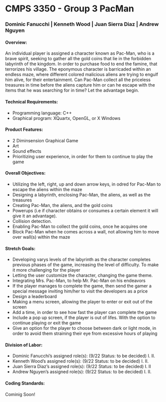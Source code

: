 # CMPS 3350 - Group 3 PacMan

### Dominic Fanucchi | Kenneth Wood | Juan Sierra Diaz | Andrew Nguyen

#### Overview:
An individual player is assigned a character known as Pac-Man, who is a brave spirit,
seeking to gather all the gold coins that lie in the forbidden labyrinth of the kingdom. In
order to purchase food to end the famine, that terrorizes his village. The eponymous
character is barricaded within an endless maze, where different colored malicious aliens
are trying to engulf him alive, for their entertainment.
Can Pac-Man collect all the priceless treasures in time before the aliens capture him or
can he escape with the items that he was searching for in time? Let the advantage
begin.

#### Technical Requirements:
- Programming language: C++
- Graphical program: XQuartx, OpenGL, or X Windows

#### Product Features:
- 2 Diminsension Graphical Game
- Art
- Sound effects
- Prioritizing user experience, in order for them to continue to play the game

#### Overall Objectives:
- Utilizing the left, right, up and down arrow keys, in odred for Pac-Man to escape the
aliens within the maze
- Designing a labyrinth, enclosing Pac-Man, the aliens, as well as the treasures
- Creating Pac-Man, the aliens, and the gold coins
- Powerups (i.e if character obtains or consumes a certain element it will give it an
advantage).
- Collision detection.
- Enabling Pac-Man to collect the gold coins, once he acquires one
- Block Pac-Man when he comes across a wall, not allowing him to move over wall(s)
within the maze

#### Stretch Goals:
- Developing varys levels of the labyrinth as the character completes previous phases of
the game, increasing the level of difficulty. To make it more challenging for the player
- Letting the user customize the character, changing the game theme.
- Integrating Mrs. Pac-Man, to help Mr. Pac-Man on his endeavors
- If the player manages to complete the game, then send the gamer a special message inviting him/her to visit the developers as a price
- Design a leaderboard
- Making a menu screen, allowing the player to enter or exit out of the screen
- Add a time, in order to see how fast the player can complete the game
- Include a pop up screen, if the player is out of lifes. With the option to continue playing or
exit the game
- Give an option for the player to choose between dark or light mode, in order to avoid
them straining their eye from excessive hours of playing

#### Division of Labor:
- Dominic Fanucchi’s assigned role(s): (9/22 Status: to be decided)
I.
II.
- Kenneth Wood’s assigned role(s): (9/22 Status: to be decided)
I.
II.
- Juan Sierra Diaz’s assigned role(s): (9/22 Status: to be decided)
I.
II
- Andrew Nguyen’s assigned role(s): (9/22 Status: to be decided)
I.
II.

#### Coding Standards:
Cominig Soon!
